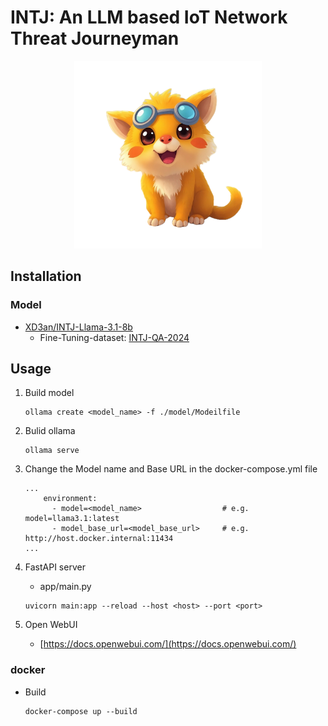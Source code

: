 # INTJ: An LLM based IoT Network Threat Journeyman

<p align="center">
  <img src="./img/background.png" alt="INTJ-icon_made with imagine.art" width="300" height="300">
</p>


## Installation

### Model

- [XD3an/INTJ-Llama-3.1-8b](https://huggingface.co/XD3an/INTJ-Llama-3.1-8b)
    - Fine-Tuning-dataset: [INTJ-QA-2024](https://huggingface.co/datasets/XD3an/INTJ-QA-2024)

## Usage

1. Build model
    ```
    ollama create <model_name> -f ./model/Modeilfile
    ```

2. Bulid ollama 
    ```
    ollama serve
    ```

3. Change the Model name and Base URL in the docker-compose.yml file
    ```
    ...
        environment:
          - model=<model_name>                  # e.g. model=llama3.1:latest
          - model_base_url=<model_base_url>     # e.g. http://host.docker.internal:11434
    ...
    ```

4. FastAPI server
    - app/main.py
    ```
    uvicorn main:app --reload --host <host> --port <port>
    ```

5. Open WebUI
    - [https://docs.openwebui.com/](https://docs.openwebui.com/)


### docker

- Build
    ```
    docker-compose up --build
    ```
